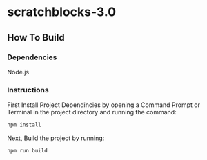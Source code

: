 # scratchblocks-3.0

## How To Build

### Dependencies
Node.js

### Instructions

First Install Project Dependincies by opening a Command Prompt or Terminal in the project directory and running the command:
```bash
npm install
```

Next, Build the project by running:
```bash
npm run build
```
